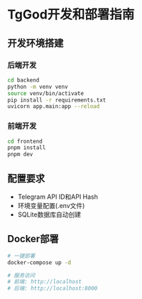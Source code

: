 # TgGod开发和部署指南

## 开发环境搭建
### 后端开发
```bash
cd backend
python -m venv venv
source venv/bin/activate
pip install -r requirements.txt
uvicorn app.main:app --reload
```

### 前端开发
```bash
cd frontend
pnpm install
pnpm dev
```

## 配置要求
- Telegram API ID和API Hash
- 环境变量配置(.env文件)
- SQLite数据库自动创建

## Docker部署
```bash
# 一键部署
docker-compose up -d

# 服务访问
# 前端: http://localhost
# 后端: http://localhost:8000
```

## 数据库迁移
- 使用Alembic管理数据库版本
- 自动创建表结构
- 支持SQLite异步操作

## 测试和验证
- 健康检查: `/health`
- API文档: `/docs`
- WebSocket测试: `/ws/test`

## 生产部署注意事项
- 配置HTTPS和域名
- 设置防火墙规则
- 监控日志文件大小
- 定期备份SQLite数据库